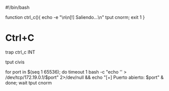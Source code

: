 #!/bin/bash

function ctrl_c(){
  echo -e "\n\n[!] Saliendo...\n"
  tput cnorm; exit 1
}

# Ctrl+C
trap ctrl_c INT

tput civis

for port in $(seq 1 65536); do
  timeout 1 bash -c "echo '' > /dev/tcp/172.19.0.1/$port" 2>/dev/null && echo "[+] Puerto abierto: $port" &
done; wait
tput cnorm